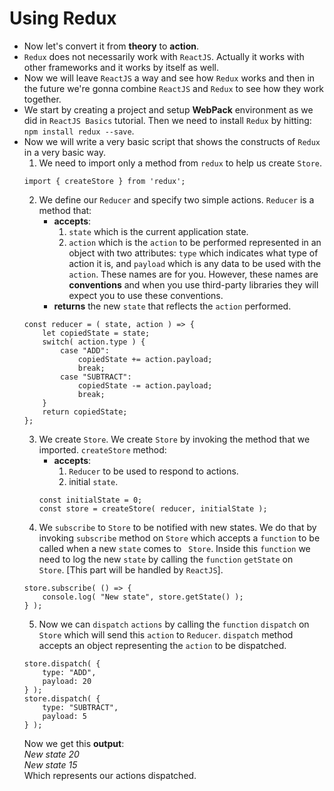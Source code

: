 # Using Redux
* Now let's convert it from **theory** to **action**.
* ` Redux ` does not necessarily work with ` ReactJS `. Actually it works with other frameworks and it works by itself as well.
* Now we will leave ` ReactJS ` a way and see how ` Redux ` works and then in the future we're gonna combine ` ReactJS ` and ` Redux ` to see how they work together.
* We start by creating a project and setup **WebPack** environment as we did in ` ReactJS Basics `  tutorial. Then we need to install ` Redux ` by hitting: ` npm install redux --save `.
* Now we will write a very basic script that shows the constructs of ` Redux ` in a very basic way.
    1. We need to import only a method from ` redux ` to help us create ` Store `.
    ```
    import { createStore } from 'redux';
    ```
    2. We define our ` Reducer ` and specify two simple actions. ` Reducer ` is a method that:
        * **accepts**:
            1. ` state ` which is the current application state.
            2. ` action ` which is the ` action ` to be performed represented in an object with two attributes: ` type ` which indicates what type of action it is, and ` payload ` which is any data to be used with the ` action `. These names are for you. However, these names are **conventions** and when you use third-party libraries they will expect you to use these conventions.
        * **returns** the new ` state ` that reflects the ` action ` performed.
    ```
    const reducer = ( state, action ) => {
        let copiedState = state;
        switch( action.type ) {
            case "ADD":
                copiedState += action.payload;
                break;
            case "SUBTRACT":
                copiedState -= action.payload;
                break;
        }
        return copiedState;
    };
    ```
    3. We create ` Store `. We create ` Store ` by invoking the method that we imported. ` createStore ` method:
        * **accepts**:
            1. ` Reducer ` to be used to respond to actions.
            2. initial ` state `.
        ```
        const initialState = 0;
        const store = createStore( reducer, initialState );
        ```  
    4. We ` subscribe ` to ` Store ` to be notified with new states. We do that by invoking ` subscribe ` method on ` Store ` which accepts a ` function ` to be called when a new ` state ` comes to ` Store`. Inside this ` function ` we need to log the new ` state ` by calling the ` function ` ` getState ` on ` Store`. [This part will be handled by ` ReactJS `].  
    ```
    store.subscribe( () => {
        console.log( "New state", store.getState() );
    } );
    ```
    5. Now we can ` dispatch ` ` actions ` by calling the  ` function ` ` dispatch ` on ` Store ` which will send this ` action ` to ` Reducer `. ` dispatch ` method accepts an object representing the ` action ` to be dispatched.
    ```
    store.dispatch( {
        type: "ADD",
        payload: 20  
    } );
    store.dispatch( {
        type: "SUBTRACT",
        payload: 5  
    } );
    ```
    Now we get this **output**:  
    *New state 20  
    New state 15*  
    Which represents our actions dispatched.

